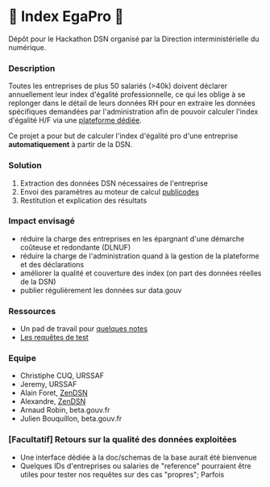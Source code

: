# 💃 Index EgaPro 🕺

Dépôt pour le Hackathon DSN organisé par la Direction interministérielle du numérique.

### Description

Toutes les entreprises de plus 50 salariés (>40k) doivent déclarer annuellement leur index d'égalité professionnelle, ce qui les oblige à se replonger dans le détail de leurs données RH pour en extraire les données spécifiques demandées par l'administration afin de pouvoir calculer l'index d'égalité H/F via une [plateforme dédiée](https://egapro.travail.gouv.fr/).

Ce projet a pour but de calculer l'index d'égalité pro d'une entreprise **automatiquement** à partir de la DSN.

### Solution

1. Extraction des données DSN nécessaires de l'entreprise
2. Envoi des paramètres au moteur de calcul [publicodes](https://publi.codes/)
3. Restitution et explication des résultats

### Impact envisagé

- réduire la charge des entreprises en les épargnant d'une démarche coûteuse et redondante (DLNUF)
- réduire la charge de l'administration quand à la gestion de la plateforme et des déclarations
- améliorer la qualité et couverture des index (on part des données réelles de la DSN)
- publier régulièrement les données sur data.gouv

### Ressources

- Un pad de travail pour [quelques notes](https://pad.numerique.gouv.fr/E6f6QzEYTySMdUVbZEa0Mw?both#Variables-Publicodes-)
- [Les requêtes de test](../drafts.md)

### Equipe

- Christiphe CUQ, URSSAF
- Jeremy, URSSAF
- Alain Foret, [ZenDSN](https://zendsn.com/)
- Alexandre, [ZenDSN](https://zendsn.com/)
- Arnaud Robin, beta.gouv.fr
- Julien Bouquillon, beta.gouv.fr

### [Facultatif] Retours sur la qualité des données exploitées

- Une interface dédiée à la doc/schemas de la base aurait été bienvenue
- Quelques IDs d'entreprises ou salaries de "reference" pourraient être utiles pour tester nos requêtes sur des cas "propres"; Parfois
